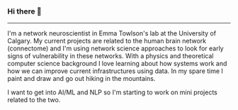 ### Hi there 👋
-----
I'm a network neuroscientist in Emma Towlson's lab at the University of Calgary. My current projects are related to the human brain network (connectome) and I'm using network science approaches to look for early signs of vulnerability in these networks. With a physics and theoretical computer science background I love learning about how systems work and how we can improve current infrastructures using data. In my spare time I paint and draw and go out hiking in the mountains. 

I want to get into AI/ML and NLP so I'm starting to work on mini projects related to the two. 
<!--
**xiningchen/xiningchen** is a ✨ _special_ ✨ repository because its `README.md` (this file) appears on your GitHub profile.

Here are some ideas to get you started:

- 🔭 I’m currently working on ...
- 🌱 I’m currently learning ...
- 👯 I’m looking to collaborate on ...
- 🤔 I’m looking for help with ...
- 💬 Ask me about ...
- 📫 How to reach me: ...
- 😄 Pronouns: ...
- ⚡ Fun fact: ...
-->
